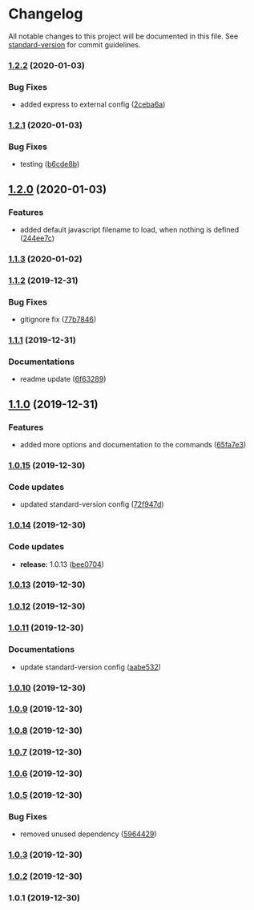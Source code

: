 # Changelog

All notable changes to this project will be documented in this file. See [standard-version](https://github.com/conventional-changelog/standard-version) for commit guidelines.

### [1.2.2](https://github.com/manablox/manablox-cli/compare/v1.2.1...v1.2.2) (2020-01-03)


### Bug Fixes

* added express to external config ([2ceba6a](https://github.com/manablox/manablox-cli/commit/2ceba6a9c862d5a1fdeb1ea313e5336d6ca9756e))

### [1.2.1](https://github.com/manablox/manablox-cli/compare/v1.2.0...v1.2.1) (2020-01-03)


### Bug Fixes

* testing ([b6cde8b](https://github.com/manablox/manablox-cli/commit/b6cde8b3aa821ad4f28204ca63218c4c8b3c4401))

## [1.2.0](https://github.com/manablox/manablox-cli/compare/v1.1.3...v1.2.0) (2020-01-03)


### Features

* added default javascript filename to load, when nothing is defined ([244ee7c](https://github.com/manablox/manablox-cli/commit/244ee7cd95e46aee748ac9294cf44c2a7fea48f1))

### [1.1.3](https://github.com/manablox/manablox-cli/compare/v1.1.2...v1.1.3) (2020-01-02)

### [1.1.2](https://github.com/manablox/manablox-cli/compare/v1.1.1...v1.1.2) (2019-12-31)


### Bug Fixes

* gitignore fix ([77b7846](https://github.com/manablox/manablox-cli/commit/77b78468a50503c2489e38926963299c472765db))

### [1.1.1](https://github.com/manablox/manablox-cli/compare/v1.1.0...v1.1.1) (2019-12-31)


### Documentations

* readme update ([6f63289](https://github.com/manablox/manablox-cli/commit/6f63289ad5a4b99e459880fc55dd5ad793ee658c))

## [1.1.0](https://github.com/manablox/manablox-cli/compare/v1.0.15...v1.1.0) (2019-12-31)


### Features

* added more options and documentation to the commands ([65fa7e3](https://github.com/manablox/manablox-cli/commit/65fa7e38d282846e944e3070e9830b710d8f39d1))

### [1.0.15](https://github.com/manablox/manablox-cli/compare/v1.0.14...v1.0.15) (2019-12-30)


### Code updates

* updated standard-version config ([72f947d](https://github.com/manablox/manablox-cli/commit/72f947d210d2d8f5a2d4fca4d444e90c2b5816cc))

### [1.0.14](https://github.com/manablox/manablox-cli/compare/v1.0.13...v1.0.14) (2019-12-30)


### Code updates

* **release:** 1.0.13 ([bee0704](https://github.com/manablox/manablox-cli/commit/bee07048721692ae7f498b7c89d71f3b36bd8a75))

### [1.0.13](https://github.com/manablox/manablox-cli/compare/v1.0.12...v1.0.13) (2019-12-30)

### [1.0.12](https://github.com/manablox/manablox-cli/compare/v1.0.11...v1.0.12) (2019-12-30)

### [1.0.11](https://github.com/manablox/manablox-cli/compare/v1.0.10...v1.0.11) (2019-12-30)


### Documentations

* update standard-version config ([aabe532](https://github.com/manablox/manablox-cli/commit/aabe5329f6d32fbb9a90ed6bdead72951ec582ea))

### [1.0.10](https://github.com/manablox/manablox-cli/compare/v1.0.9...v1.0.10) (2019-12-30)

### [1.0.9](https://github.com/manablox/manablox-cli/compare/v1.0.8...v1.0.9) (2019-12-30)

### [1.0.8](https://github.com/manablox/manablox-cli/compare/v1.0.7...v1.0.8) (2019-12-30)

### [1.0.7](https://github.com/manablox/manablox-cli/compare/v1.0.6...v1.0.7) (2019-12-30)

### [1.0.6](https://github.com/manablox/manablox-cli/compare/v1.0.5...v1.0.6) (2019-12-30)

### [1.0.5](https://github.com/manablox/manablox-cli/compare/v1.0.4...v1.0.5) (2019-12-30)


### Bug Fixes

* removed unused dependency ([5964429](https://github.com/manablox/manablox-cli/commit/5964429b7cf2550f7c83dd10e2da0561eb749dea))

### [1.0.3](https://github.com/manablox/manablox-cli/compare/v1.0.2...v1.0.3) (2019-12-30)

### [1.0.2](https://github.com/manablox/manablox-cli/compare/v1.0.1...v1.0.2) (2019-12-30)

### 1.0.1 (2019-12-30)
